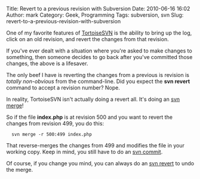 Title: Revert to a previous revision with Subversion
Date: 2010-06-16 16:02
Author: mark
Category: Geek, Programming
Tags: subversion, svn
Slug: revert-to-a-previous-revision-with-subversion

One of my favorite features of [TortoiseSVN][] is the ability to bring
up the log, click on an old revision, and revert the changes from that
revision.

If you've ever dealt with a situation where you're asked to make changes
to something, then someone decides to go back after you've committed
those changes, the above is a lifesaver.

The only beef I have is reverting the changes from a previous is
revision is *totally non-obvious* from the command-line. Did you expect
the **svn revert** command to accept a revision number? Nope.

In reality, TortoiseSVN isn't actually doing a revert all. It's doing an
[svn merge][]!

So if the file **index.php** is at revision 500 and you want to revert
the changes from revision 499, you do this:


~~~~ {name="code"}
  svn merge -r 500:499 index.php
~~~~



That reverse-merges the changes from 499 and modifies the file in your
working copy. Keep in mind, you still have to do an [svn commit][].

Of course, if you change you mind, you can always do an [svn revert][]
to undo the merge.

  [TortoiseSVN]: https://tortoisesvn.tigris.org/
  [svn merge]: https://svnbook.red-bean.com/en/1.0/re16.html
  [svn commit]: https://svnbook.red-bean.com/en/1.1/re06.html
  [svn revert]: https://svnbook.red-bean.com/en/1.1/re25.html
